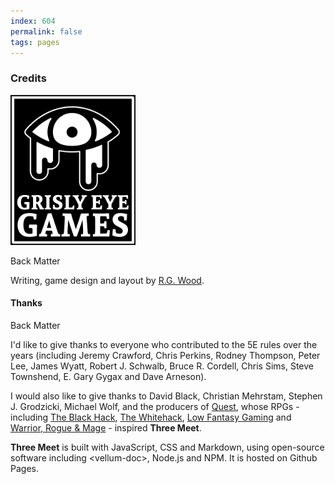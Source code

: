 ```yaml
---
index: 604
permalink: false
tags: pages
---
```

### Credits

[![By Grisly Eye Games](assets/images/grisly-eye-games-logo.png)](https://grislyeye.com)

Back Matter

Writing, game design and layout by [R.G. Wood](https://grislyeye.com).

#### Thanks

Back Matter

I'd like to give thanks to everyone who contributed to the 5E rules over the years (including Jeremy Crawford, Chris Perkins, Rodney Thompson, Peter Lee, James Wyatt, Robert J. Schwalb, Bruce R. Cordell, Chris Sims, Steve Townshend, E. Gary Gygax and Dave Arneson).

I would also like to give thanks to David Black, Christian Mehrstam, Stephen J. Grodzicki, Michael Wolf, and the producers of [Quest](https://www.adventure.game), whose RPGs - including [The Black Hack](https://squarehex.myshopify.com/products/the-black-hack-2nd-rule-book), [The Whitehack](https://whitehackrpg.wordpress.com/), [Low Fantasy Gaming](https://lowfantasygaming.com/) and [Warrior, Rogue & Mage](https://www.lulu.com/en/us/shop/michael-wolf/warrior-rogue-mage/paperback/product-1dnzr77j.html?page=1&pageSize=4) - inspired **Three Meet**.

**Three Meet** is built with JavaScript, CSS and Markdown, using open-source software including \<vellum-doc>, Node.js and NPM. It is hosted on Github Pages.
